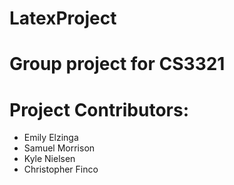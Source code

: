 # LatexProject
# Group project for CS3321

# Project Contributors: 
- Emily Elzinga
- Samuel Morrison
- Kyle Nielsen
- Christopher Finco
